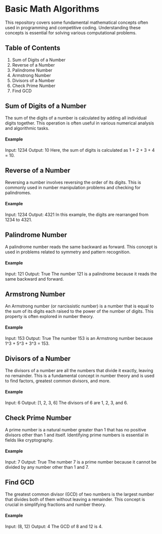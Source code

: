 # Basic Math Algorithms
This repository covers some fundamental mathematical concepts often used in programming and competitive coding. Understanding these concepts is essential for solving various computational problems.

## Table of Contents

1. Sum of Digits of a Number
2. Reverse of a Number
3. Palindrome Number
4. Armstrong Number
5. Divisors of a Number
6. Check Prime Number
7. Find GCD

## Sum of Digits of a Number

The sum of the digits of a number is calculated by adding all individual digits together. This operation is often useful in various numerical analysis and algorithmic tasks.

#### Example
Input: 1234
Output: 10
Here, the sum of digits is calculated as 1 + 2 + 3 + 4 = 10.

## Reverse of a Number

Reversing a number involves reversing the order of its digits. This is commonly used in number manipulation problems and checking for palindromes.

#### Example
Input: 1234
Output: 4321
In this example, the digits are rearranged from 1234 to 4321.

## Palindrome Number

A palindrome number reads the same backward as forward. This concept is used in problems related to symmetry and pattern recognition.

#### Example
Input: 121
Output: True
The number 121 is a palindrome because it reads the same backward and forward.

## Armstrong Number

An Armstrong number (or narcissistic number) is a number that is equal to the sum of its digits each raised to the power of the number of digits. This property is often explored in number theory.

#### Example
Input: 153
Output: True
The number 153 is an Armstrong number because 1^3 + 5^3 + 3^3 = 153.

## Divisors of a Number

The divisors of a number are all the numbers that divide it exactly, leaving no remainder. This is a fundamental concept in number theory and is used to find factors, greatest common divisors, and more.

#### Example
Input: 6
Output: [1, 2, 3, 6]
The divisors of 6 are 1, 2, 3, and 6.

## Check Prime Number

A prime number is a natural number greater than 1 that has no positive divisors other than 1 and itself. Identifying prime numbers is essential in fields like cryptography.

#### Example
Input: 7
Output: True
The number 7 is a prime number because it cannot be divided by any number other than 1 and 7.

## Find GCD

The greatest common divisor (GCD) of two numbers is the largest number that divides both of them without leaving a remainder. This concept is crucial in simplifying fractions and number theory.

#### Example
Input: (8, 12)
Output: 4
The GCD of 8 and 12 is 4.